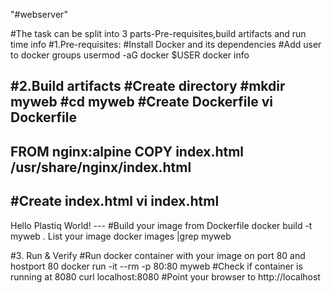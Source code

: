 "#webserver"

#The task can be split into 3 parts-Pre-requisites,build artifacts and run time info
#1.Pre-requisites:
#Install Docker and its dependencies
#Add user to docker groups
usermod -aG docker $USER
docker info

#2.Build artifacts
#Create directory
#mkdir myweb
#cd myweb
#Create Dockerfile
vi Dockerfile
--
FROM nginx:alpine
COPY index.html /usr/share/nginx/index.html
---
#Create index.html
vi index.html
---
<html>
<body>
Hello Plastiq World!
</body>
</html>
---
#Build your image from Dockerfile
docker build -t myweb .
List your image
docker images |grep myweb

#3. Run & Verify
#Run docker container with your image on port 80 and hostport 80
docker run -it --rm -p 80:80 myweb
#Check if container is running at 8080
curl localhost:8080
#Point your browser to http://localhost
